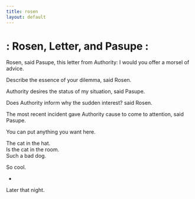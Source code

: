 ```yaml
---
title: rosen
layout: default
---
```






# : Rosen, Letter, and Pasupe :

Rosen, said Pasupe, this letter from Authority: I would  you offer a morsel of advice.

Describe the essence of your dilemma, said Rosen.

Authority desires the status of my situation, said Pasupe.

Does Authority inform why the sudden interest? said Rosen.

The most recent incident gave Authority cause to come to attention, said Pasupe.

You can put anything you want here.

The cat in the hat.  
Is the cat in the room.  
Such a bad dog.

So cool.

*

Later that night.

